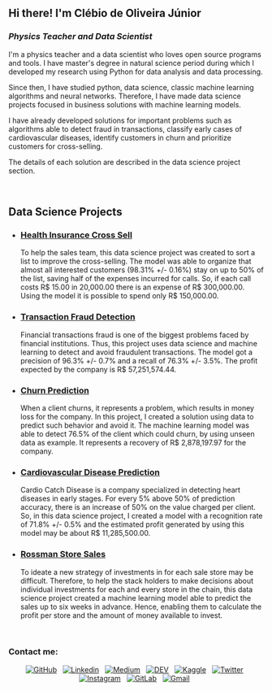 ## Hi there! I'm Clébio de Oliveira Júnior

<h3><i>Physics Teacher and Data Scientist</i></h3>

I'm a physics teacher and a data scientist who loves open source programs and tools. I have master's degree in natural science period during which I developed my research using Python for data analysis and data processing. 

Since then, I have studied python, data science, classic machine learning algorithms and neural networks. Therefore, I have made data science projects focused in business solutions with machine learning models.

I have already developed solutions for important problems such as algorithms able to detect fraud in transactions, classify early cases of cardiovascular diseases, identify customers in churn and prioritize customers for cross-selling.

The details of each solution are described in the data science project section.

<br>

## Data Science Projects

- ### [Health Insurance Cross Sell](https://github.com/juniorcl/health-insurance-cross-sell)

    To help the sales team, this data science project was created to sort a list to improve the cross-selling. The model was able to organize that almost all interested customers (98.31% +/- 0.16%) stay on up to 50% of the list, saving half of the expenses incurred for calls. So, if each call costs R\$ 15.00 in 20,000.00 there is an expense of R\$ 300,000.00. Using the model it is possible to spend only R$ 150,000.00.

- ### [Transaction Fraud Detection](https://github.com/juniorcl/transaction-fraud-detection)

    Financial transactions fraud is one of the biggest problems faced by financial institutions. Thus, this project uses data science and machine learning to detect and avoid fraudulent transactions. The model got a precision of 96.3% +/- 0.7% and a recall of 76.3% +/- 3.5%. The profit expected by the company is R$ 57,251,574.44.

- ### [Churn Prediction](https://github.com/juniorcl/churn-prediction)

    When a client churns, it represents a problem, which results in money loss for the company. In this project, I created a solution using data to predict such behavior and avoid it. The machine learning model was able to detect 76.5% of the client which could churn, by using unseen data as example. It represents a recovery of R$ 2,878,197.97 for the company.

- ### [Cardiovascular Disease Prediction](https://github.com/juniorcl/cardiovascular-disease-prediction)

    Cardio Catch Disease is a company specialized in detecting heart diseases in early stages. For every 5% above 50% of prediction accuracy, there is an increase of 50% on the value charged per client. So, in this data science project, I created a model with a recognition rate of 71.8% +/- 0.5% and the estimated profit generated by using this model may be about R$ 11,285,500.00.

- ### [Rossman Store Sales](https://github.com/juniorcl/rossman-store-sales)

    To ideate a new strategy of investments in for each sale store may be difficult. Therefore, to help the stack holders to make decisions about individual investments for each and every store in the chain, this data science project created a machine learning model able to predict the sales up to six weeks in advance. Hence, enabling them to calculate the profit per store and the amount of money available to invest.

<br>

### Contact me:

<div align="center">

<a href="https://www.github.com/juniorcl"><img src="https://img.shields.io/badge/GitHub-100000?style=flat&logo=github&logoColor=white" alt="GitHub"></a>&nbsp;&nbsp;
<a href="https://www.linkedin.com/in/clebiojunior/"><img src="https://img.shields.io/badge/LinkedIn-0077B5?style=flat&logo=linkedin&logoColor=white" alt="Linkedin"></a>&nbsp;&nbsp;
<a href="https://www.medium.com/@juniorcl"><img src="https://img.shields.io/badge/Medium-12100E?style=flat&logo=medium&logoColor=white" alt="Medium"></a>&nbsp;&nbsp;
<a href="https://www.dev.to/juniorcl/"><img src="https://img.shields.io/badge/DEV-0A0A0A?style=flat&logo=dev.to&logoColor=white" alt="DEV"></a>&nbsp;&nbsp;
<a href="https://www.kaggle.com/juniorcl"><img src="https://img.shields.io/badge/-Kaggle-23BFFF?style=flat&logo=Kaggle&logoColor=white" alt="Kaggle"></a>&nbsp;&nbsp;
<a href="https://www.twitter.com/clebioojunior"><img src="https://img.shields.io/badge/Twitter-1DA1F2?style=flat&logo=twitter&logoColor=white" alt="Twitter"></a>&nbsp;&nbsp;
<a href="https://www.instagram.com/clebioojunior"><img src="https://img.shields.io/badge/Instagram-E4405F?style=flat&logo=instagram&logoColor=white" alt="Instagram"></a>&nbsp;&nbsp;
<a href="https://www.gitlab.com/juniorcl/"><img src="https://img.shields.io/badge/GitLab-330F63?style=flat&logo=gitlab&logoColor=white" alt="GitLab"></a>&nbsp;&nbsp;
<a href="mailto:clebiomojunior@gmail.com"><img src="https://img.shields.io/badge/Gmail-D14836?style=flat&logo=gmail&logoColor=white&link=mailto:clebiomojunior@gmail.com" alt="Gmail"></a>&nbsp;&nbsp;

</div>
